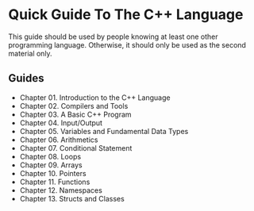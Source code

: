 # Quick Guide To The C++ Language

This guide should be used by people knowing at least one other programming language.
Otherwise, it should only be used as the second material only.

## Guides

* Chapter 01. Introduction to the C++ Language
* Chapter 02. Compilers and Tools
* Chapter 03. A Basic C++ Program
* Chapter 04. Input/Output
* Chapter 05. Variables and Fundamental Data Types
* Chapter 06. Arithmetics
* Chapter 07. Conditional Statement
* Chapter 08. Loops
* Chapter 09. Arrays
* Chapter 10. Pointers
* Chapter 11. Functions
* Chapter 12. Namespaces
* Chapter 13. Structs and Classes
